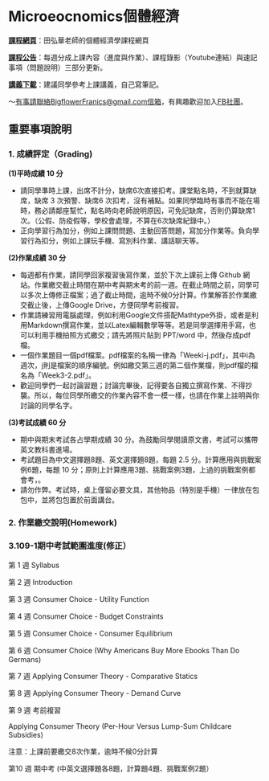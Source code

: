 # Microeocnomics個體經濟

[**課程網頁**](https://github.com/HungHuaTien/Microeconomics)：田弘華老師的個體經濟學課程網頁

[**課程公告**](https://colab.research.google.com/drive/1BZmPcgHwvRWywtOYHMP0aezC3vUQ4WJu)：每週分成上課內容（進度與作業）、課程錄影（Youtube連結）與速記事項（問題說明）三部分更新。

[**講義下載**](https://is.gd/seB2Ik)：建議同學參考上課講義，自己寫筆記。


～有事請聯絡BigflowerFranics@gmail.com信箱，有興趣歡迎加入[FB社團](https://www.facebook.com/groups/312193870007113/)。

## 重要事項說明

### 1. 成績評定（Grading)

**(1)平時成績 10 分**

- 請同學準時上課，出席不計分，缺席6次直接扣考。課堂點名時，不到就算缺席，缺席 3 次預警、缺席6 次扣考，沒有補點。如果同學臨時有事而不能在場時，務必請鄰座幫忙，點名時向老師說明原因，可免記缺席，否則仍算缺席1次。（公假、防疫假等，學校會處理，不算在6次缺席紀錄中。）
- 正向學習行為加分，例如上課問問題、主動回答問題，寫加分作業等。負向學習行為扣分，例如上課玩手機、寫別科作業、講話聊天等。

**(2)作業成績 30 分**

- 每週都有作業，請同學回家複習後寫作業，並於下次上課前上傳 Github 網站。作業繳交截止時間在期中考與期末考的前一週。在截止時間之前，同學可以多次上傳修正檔案；過了截止時間，逾時不候0分計算。作業解答於作業繳交截止後，上傳Google Drive，方便同學考前複習。
- 作業請練習用電腦處理，例如利用Google文件搭配Mathtype外掛，或者是利用Markdown撰寫作業，並以Latex編輯數學等等。若是同學選擇用手寫，也可以利用手機拍照方式繳交；請先將照片貼到 PPT/word 中，然後存成pdf 檔。
- 一個作業題目一個pdf檔案。pdf檔案的名稱一律為「Weeki-j.pdf」，其中i為週次，j則是檔案的順序編號。例如繳交第三週的第二個作業檔，則pdf檔的檔名為「Week3-2.pdf」。
- 歡迎同學們一起討論習題；討論完畢後，記得要各自獨立撰寫作業、不得抄襲。所以，每位同學所繳交的作業內容不會一模一樣，也請在作業上註明與你討論的同學名字。

**(3)考試成績 60 分**

- 期中與期末考試各占學期成績 30 分。為鼓勵同學閱讀原文書，考試可以攜帶英文教科書進場。
- 考試題目為中文選擇題8題、英文選擇題8題，每題 2.5 分。計算應用與挑戰案例6題，每題 10 分；原則上計算應用3題、挑戰案例3題，上過的挑戰案例都會考，。
- 請勿作弊。考試時，桌上僅留必要文具，其他物品（特別是手機）一律放在包包中，並將包包置於前面講台。

### 2. 作業繳交說明(Homework)

### 3.109-1期中考試範圍進度(修正）

第 1 週 Syllabus

第 2 週 Introduction

第 3 週 Consumer Choice - Utility Function

第 4 週 Consumer Choice - Budget Constraints

第 5 週 Consumer Choice - Consumer Equilibrium

第 6 週 Consumer Choice (Why Americans Buy More Ebooks Than Do Germans)

第 7 週 Applying Consumer Theory - Comparative Statics

第 8 週 Applying Consumer Theory - Demand Curve

第 9 週  考前複習

Applying Consumer Theory (Per-Hour Versus Lump-Sum Childcare Subsidies)

注意：上課前要繳交8次作業，逾時不候0分計算

第10 週 期中考 (中英文選擇題各8題，計算題4題、挑戰案例2題）
